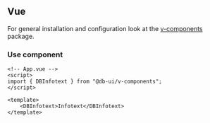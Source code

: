 ## Vue

For general installation and configuration look at the [v-components](https://www.npmjs.com/package/@db-ui/v-components) package.

### Use component

```vue App.vue
<!-- App.vue -->
<script>
import { DBInfotext } from "@db-ui/v-components";
</script>

<template>
	<DBInfotext>Infotext</DBInfotext>
</template>
```
